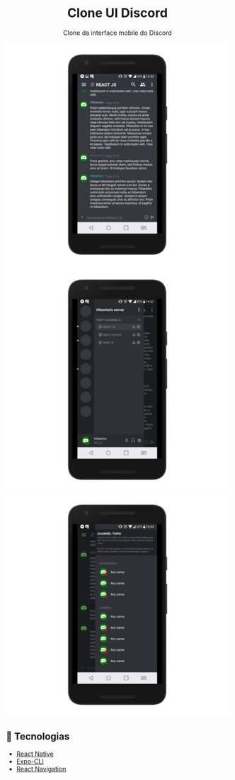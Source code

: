 <h1 align="center">Clone UI Discord</h1>

<p align="center">Clone da interface mobile do Discord</p>

<img src="https://github.com/Hilverton/UI-Clone-Discord/blob/master/design/Chat%20screen.png" alt="Chat screen" width="620" height="whatever">
<img src="https://github.com/Hilverton/UI-Clone-Discord/blob/master/design/Left%20sidebar.png" alt="Left sidebar" width="620" height="whatever">
<img src="https://github.com/Hilverton/UI-Clone-Discord/blob/master/design/Right%20sidebar.png" alt="Right sidebar" width="620" height="whatever">

<h2>🔎 Tecnologias</h2>
<ul>
  <li>
    <a href="https://reactnative.dev/">React Native</a>
  </li>
  <li>
    <a href="https://expo.io/">Expo-CLI</a>
  </li>
  <li>
    <a href="https://reactnavigation.org/">React Navigation</a>
   </li>
</ul>
